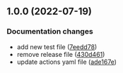 ## 1.0.0 (2022-07-19)


### Documentation changes

* add new test file ([7eedd78](https://github.com/Hanachi/test-semantic/commit/7eedd7877a19b6df1d8f50f28f3eca5a5b6ff218))
* remove release file ([430d461](https://github.com/Hanachi/test-semantic/commit/430d4618ca974e28c7dcd86593bb99e808eb5495))
* update actions yaml file ([ade167e](https://github.com/Hanachi/test-semantic/commit/ade167ea053be8350d12798e33ec3214392baf83))
